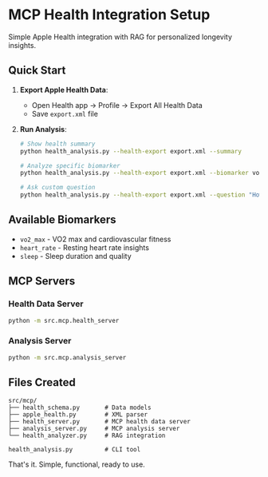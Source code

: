 # MCP Health Integration Setup

Simple Apple Health integration with RAG for personalized longevity insights.

## Quick Start

1. **Export Apple Health Data**:
   - Open Health app → Profile → Export All Health Data
   - Save `export.xml` file

2. **Run Analysis**:
   ```bash
   # Show health summary
   python health_analysis.py --health-export export.xml --summary
   
   # Analyze specific biomarker
   python health_analysis.py --health-export export.xml --biomarker vo2_max
   
   # Ask custom question
   python health_analysis.py --health-export export.xml --question "How can I improve my cardiovascular health?"
   ```

## Available Biomarkers

- `vo2_max` - VO2 max and cardiovascular fitness
- `heart_rate` - Resting heart rate insights  
- `sleep` - Sleep duration and quality

## MCP Servers

### Health Data Server
```bash
python -m src.mcp.health_server
```

### Analysis Server  
```bash
python -m src.mcp.analysis_server
```

## Files Created

```
src/mcp/
├── health_schema.py       # Data models
├── apple_health.py        # XML parser
├── health_server.py       # MCP health data server
├── analysis_server.py     # MCP analysis server
└── health_analyzer.py     # RAG integration

health_analysis.py         # CLI tool
```

That's it. Simple, functional, ready to use.